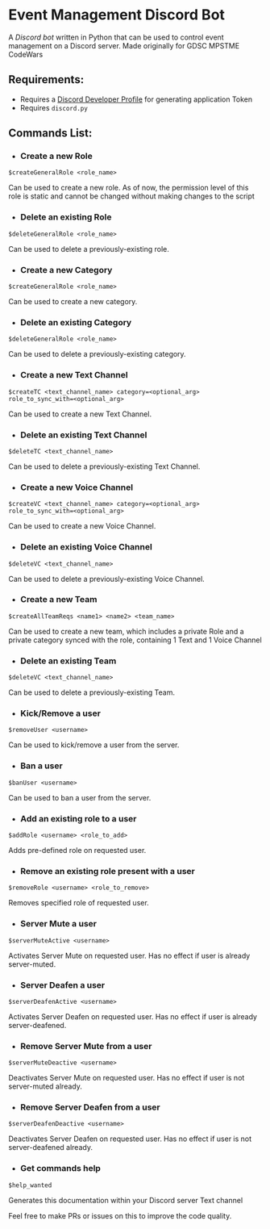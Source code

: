# Event Management Discord Bot

A *Discord bot* written in Python that can be used to control event management on a Discord server. Made originally for GDSC MPSTME CodeWars

Requirements:
----
- Requires a [Discord Developer Profile](https://discord.com/developers) for generating application Token
- Requires `discord.py`

Commands List:
----
- ### Create a new Role
`$createGeneralRole <role_name>`

Can be used to create a new role. As of now, the permission level of this role is static and cannot be changed without making changes to the script

- ### Delete an existing Role
`$deleteGeneralRole <role_name>`  

Can be used to delete a previously-existing role.

- ### Create a new Category
`$createGeneralRole <role_name>`

Can be used to create a new category. 

- ### Delete an existing Category
`$deleteGeneralRole <role_name>`

Can be used to delete a previously-existing category.

- ### Create a new Text Channel
`$createTC <text_channel_name> category=<optional_arg> role_to_sync_with=<optional_arg>`

Can be used to create a new Text Channel.
  
- ### Delete an existing Text Channel
`$deleteTC <text_channel_name>`

Can be used to delete a previously-existing Text Channel.

- ### Create a new Voice Channel
`$createVC <text_channel_name> category=<optional_arg> role_to_sync_with=<optional_arg>`

Can be used to create a new Voice Channel.
  
- ### Delete an existing Voice Channel
`$deleteVC <text_channel_name>`

Can be used to delete a previously-existing Voice Channel.

- ### Create a new Team
`$createAllTeamReqs <name1> <name2> <team_name>`

Can be used to create a new team, which includes a private Role and a private category synced with the role, containing 1 Text and 1 Voice Channel
  
- ### Delete an existing Team
`$deleteVC <text_channel_name>`

Can be used to delete a previously-existing Team.
  
- ### Kick/Remove a user
`$removeUser <username>`
  
Can be used to kick/remove a user from the server.
  
- ### Ban a user
`$banUser <username>`
  
Can be used to ban a user from the server.

- ### Add an existing role to a user
`$addRole <username> <role_to_add>`
  
Adds pre-defined role on requested user.
  
- ### Remove an existing role present with a user
`$removeRole <username> <role_to_remove>`
  
Removes specified role of requested user.
  
- ### Server Mute a user
`$serverMuteActive <username>`
  
Activates Server Mute on requested user. Has no effect if user is already server-muted.
  
- ### Server Deafen a user
`$serverDeafenActive <username>`
  
Activates Server Deafen on requested user. Has no effect if user is already server-deafened.
  
- ### Remove Server Mute from a user
`$serverMuteDeactive <username>`
  
Deactivates Server Mute on requested user. Has no effect if user is not server-muted already.
  
- ### Remove Server Deafen from a user
`$serverDeafenDeactive <username>`
  
Deactivates Server Deafen on requested user. Has no effect if user is not server-deafened already.

- ### Get commands help
`$help_wanted`

Generates this documentation within your Discord server Text channel

Feel free to make PRs or issues on this to improve the code quality.
